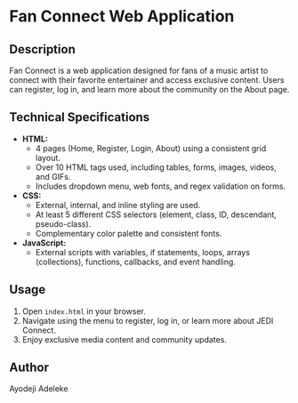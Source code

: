 # Fan Connect Web Application

## Description
Fan Connect is a web application designed for fans of a music artist to connect with their favorite entertainer and access exclusive content. Users can register, log in, and learn more about the community on the About page.

## Technical Specifications
- **HTML:**
    - 4 pages (Home, Register, Login, About) using a consistent grid layout.
    - Over 10 HTML tags used, including tables, forms, images, videos, and GIFs.
    - Includes dropdown menu, web fonts, and regex validation on forms.
- **CSS:**
    - External, internal, and inline styling are used.
    - At least 5 different CSS selectors (element, class, ID, descendant, pseudo-class).
    - Complementary color palette and consistent fonts.
- **JavaScript:**
    - External scripts with variables, if statements, loops, arrays (collections), functions, callbacks, and event handling.

## Usage
1. Open `index.html` in your browser.
2. Navigate using the menu to register, log in, or learn more about JEDI Connect.
3. Enjoy exclusive media content and community updates.

## Author
Ayodeji Adeleke

